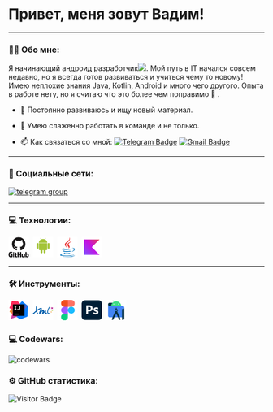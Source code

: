 # Привет, меня зовут Вадим!

---

### :man_technologist: Обо мне:

Я начинающий андроид разработчик<img src="https://media.giphy.com/media/WUlplcMpOCEmTGBtBW/giphy.gif" width="30px">. Мой путь в IT начался совсем недавно, но я всегда готов развиваться и учиться чему то новому! Имею неплохие знания Java, Kotlin, Android и много чего другого. Опыта в работе нету, но я считаю что это более чем поправимо :monocle_face: . 


- :telescope: Постоянно развиваюсь и ищу новый материал.

- :seedling: Умею слаженно работать в команде и не только.


- :mailbox: Как связаться со мной: [![Telegram Badge](https://img.shields.io/badge/-umancevvadim-blue?style=flat&logo=Telegram&logoColor=white)](https://t.me/OnFried) [![Gmail Badge](https://img.shields.io/badge/-Gmail-red?style=flat&logo=Gmail&logoColor=white)](mailto:vumag228@gmail.com)

---

### 🤝 Социальные сети:

  <div id="badges">
    </a>
    <a href="https://t.me/OnFried" target="_blank">
      <img src="https://cdn-icons-png.flaticon.com/512/2111/2111646.png" width="40" height="40" alt="telegram group" />
    </a>
  </div>

---

### 💻 Технологии:

<div>
  <img src="https://github.com/devicons/devicon/blob/master/icons/github/github-original-wordmark.svg" title="github" alt="git" width="40" height="40"/>&nbsp
  <img src="https://github.com/devicons/devicon/blob/master/icons/android/android-original-wordmark.svg" title="github" alt="git" width="40" height="40"/>&nbsp
  <img src="https://github.com/devicons/devicon/blob/master/icons/java/java-original.svg" title="github" alt="git" width="40" height="40"/>&nbsp
  <img src="https://github.com/devicons/devicon/blob/master/icons/kotlin/kotlin-original.svg" alt="git" width="40" height="40"/>&nbsp
  <!-- <img src="https://github.com/devicons/devicon/blob/master/icons/redux/redux-original.svg" title="redux" alt="redux" width="40" height="40"/>&nbsp; -->
</div>

---

### 🛠 Инструменты:

<div>
  <img src="https://github.com/devicons/devicon/blob/master/icons/intellij/intellij-original.svg" title="intellij" alt="html5" width="40" height="40"/>&nbsp
  <img src="https://github.com/devicons/devicon/blob/master/icons/xml/xml-original.svg" title="xml" alt="css" width="40" height="40"/>&nbsp
  <img src="https://github.com/devicons/devicon/blob/master/icons/figma/figma-original.svg" title="xml" alt="css" width="40" height="40"/>&nbsp
  <img src="https://github.com/devicons/devicon/blob/master/icons/photoshop/photoshop-plain.svg" title="photoshop" alt="photoshop" width="40" height="40"/>&nbsp;
  <img src="https://github.com/devicons/devicon/blob/master/icons/androidstudio/androidstudio-original.svg" title="canva" alt="canva" width="40" height="40"/>&nbsp;

</div>


### 💻 Codewars:

![codewars](https://www.codewars.com/users/Vumag/badges/large)

### ⚙️ GitHub статистика:

![Visitor Badge](https://visitor-badge.laobi.icu/badge?page_id=onfried)
